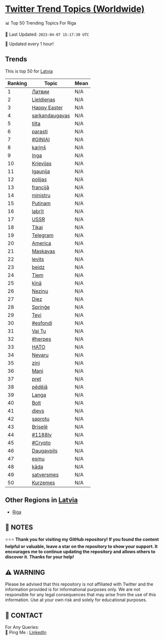 [Twitter Trend Topics (Worldwide)](https://github.com/ErcinDedeoglu/Twitter-Trend-Topics)
==========


📊 Top 50 Trending Topics For Riga

📆 Last Updated: `2023-04-07 15:17:30 UTC`

🔧 Updated every 1 hour!


## Trends

This is top 50 for [Latvia](</Latvia>)

| Ranking | Topic | Mean |
| ------- | ------------ | ------------ |
| 1 | [Латвии](http://twitter.com/search?q=%d0%9b%d0%b0%d1%82%d0%b2%d0%b8%d0%b8) | N/A |
| 2 | [Lieldienas](http://twitter.com/search?q=Lieldienas) | N/A |
| 3 | [Happy Easter](http://twitter.com/search?q=Happy+Easter) | N/A |
| 4 | [sarkandaugavas](http://twitter.com/search?q=sarkandaugavas) | N/A |
| 5 | [tilta](http://twitter.com/search?q=tilta) | N/A |
| 6 | [parasti](http://twitter.com/search?q=parasti) | N/A |
| 7 | [#GINIAI](http://twitter.com/search?q=%23GINIAI) | N/A |
| 8 | [kariņš](http://twitter.com/search?q=kari%c5%86%c5%a1) | N/A |
| 9 | [Inga](http://twitter.com/search?q=Inga) | N/A |
| 10 | [Krievijas](http://twitter.com/search?q=Krievijas) | N/A |
| 11 | [Igaunija](http://twitter.com/search?q=Igaunija) | N/A |
| 12 | [polijas](http://twitter.com/search?q=polijas) | N/A |
| 13 | [francijā](http://twitter.com/search?q=francij%c4%81) | N/A |
| 14 | [ministru](http://twitter.com/search?q=ministru) | N/A |
| 15 | [Putinam](http://twitter.com/search?q=Putinam) | N/A |
| 16 | [labrīt](http://twitter.com/search?q=labr%c4%abt) | N/A |
| 17 | [USSR](http://twitter.com/search?q=USSR) | N/A |
| 18 | [Tikai](http://twitter.com/search?q=Tikai) | N/A |
| 19 | [Telegram](http://twitter.com/search?q=Telegram) | N/A |
| 20 | [America](http://twitter.com/search?q=America) | N/A |
| 21 | [Maskavas](http://twitter.com/search?q=Maskavas) | N/A |
| 22 | [levits](http://twitter.com/search?q=levits) | N/A |
| 23 | [beidz](http://twitter.com/search?q=beidz) | N/A |
| 24 | [Tiem](http://twitter.com/search?q=Tiem) | N/A |
| 25 | [ķīnā](http://twitter.com/search?q=%c4%b7%c4%abn%c4%81) | N/A |
| 26 | [Nezinu](http://twitter.com/search?q=Nezinu) | N/A |
| 27 | [Diez](http://twitter.com/search?q=Diez) | N/A |
| 28 | [Spriņģe](http://twitter.com/search?q=Spri%c5%86%c4%a3e) | N/A |
| 29 | [Tevi](http://twitter.com/search?q=Tevi) | N/A |
| 30 | [#esfondi](http://twitter.com/search?q=%23esfondi) | N/A |
| 31 | [Vai Tu](http://twitter.com/search?q=Vai+Tu) | N/A |
| 32 | [#herpes](http://twitter.com/search?q=%23herpes) | N/A |
| 33 | [НАТО](http://twitter.com/search?q=%d0%9d%d0%90%d0%a2%d0%9e) | N/A |
| 34 | [Nevaru](http://twitter.com/search?q=Nevaru) | N/A |
| 35 | [zini](http://twitter.com/search?q=zini) | N/A |
| 36 | [Mani](http://twitter.com/search?q=Mani) | N/A |
| 37 | [pret](http://twitter.com/search?q=pret) | N/A |
| 38 | [pēdējā](http://twitter.com/search?q=p%c4%93d%c4%93j%c4%81) | N/A |
| 39 | [Langa](http://twitter.com/search?q=Langa) | N/A |
| 40 | [Bolt](http://twitter.com/search?q=Bolt) | N/A |
| 41 | [dievs](http://twitter.com/search?q=dievs) | N/A |
| 42 | [saprotu](http://twitter.com/search?q=saprotu) | N/A |
| 43 | [Briselē](http://twitter.com/search?q=Brisel%c4%93) | N/A |
| 44 | [#1188lv](http://twitter.com/search?q=%231188lv) | N/A |
| 45 | [#Crypto](http://twitter.com/search?q=%23Crypto) | N/A |
| 46 | [Daugavpils](http://twitter.com/search?q=Daugavpils) | N/A |
| 47 | [esmu](http://twitter.com/search?q=esmu) | N/A |
| 48 | [kāda](http://twitter.com/search?q=k%c4%81da) | N/A |
| 49 | [satversmes](http://twitter.com/search?q=satversmes) | N/A |
| 50 | [Kurzemes](http://twitter.com/search?q=Kurzemes) | N/A |



## Other Regions in [Latvia](</Latvia>)

* [Riga](</Latvia/Riga.md>)



## 📝 NOTES

⭐⭐⭐ **Thank you for visiting my GitHub repository! If you found the content helpful or valuable, leave a star on the repository to show your support. It encourages me to continue updating the repository and allows others to discover it. Thanks for your help!**


## ⚠️ WARNING

Please be advised that this repository is not affiliated with Twitter and the information provided is for informational purposes only. We are not responsible for any legal consequences that may arise from the use of this information. Use at your own risk and solely for educational purposes.


## 📨 CONTACT

 For Any Queries:  
            🏓 Ping Me : [LinkedIn](https://www.linkedin.com/in/ercindedeoglu/)
